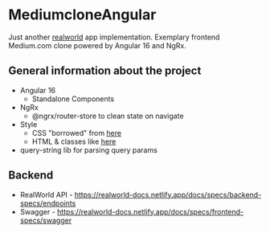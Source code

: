 # MediumcloneAngular

Just another [realworld](https://github.com/gothinkster/realworld) app implementation. Exemplary frontend Medium.com clone powered by Angular 16 and NgRx.

## General information about the project

- Angular 16
  - Standalone Components
- NgRx
  - @ngrx/router-store to clean state on navigate
- Style
  - CSS "borrowed" from [here](https://demo.productionready.io/main.css)
  - HTML & classes like [here](https://angular.realworld.io) 
- query-string lib for parsing query params

## Backend

- RealWorld API - https://realworld-docs.netlify.app/docs/specs/backend-specs/endpoints
- Swagger - https://realworld-docs.netlify.app/docs/specs/frontend-specs/swagger
